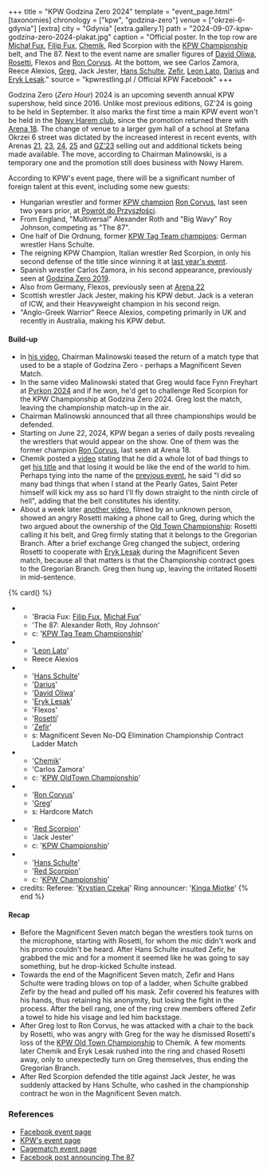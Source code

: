 +++
title = "KPW Godzina Zero 2024"
template = "event_page.html"
[taxonomies]
chronology = ["kpw", "godzina-zero"]
venue = ["okrzei-6-gdynia"]
[extra]
city = "Gdynia"
[extra.gallery.1]
path = "2024-09-07-kpw-godzina-zero-2024-plakat.jpg"
caption = "Official poster. In the top row are [Michał Fux](@/w/michal-fux.md), [Filip Fux](@/w/filip-fux.md), [Chemik](@/w/chemik.md), Red Scorpion with the [KPW Championship](@/c/kpw-championship.md) belt, and The 87. Next to the event name are smaller figures of [David Oliwa](@/w/david-oliwa.md), [Rosetti](@/w/rosetti.md), Flexos and [Ron Corvus](@/w/ron-corvus.md). At the bottom, we see Carlos Zamora, Reece Alexios, [Greg](@/w/greg.md), Jack Jester, [Hans Schulte](@/w/hans-schulte.md), [Zefir](@/w/zefir.md), [Leon Lato](@/w/leon-lato.md), [Darius](@/w/darius.md) and [Eryk Lesak](@/w/eryk-lesak.md)."
source = "kpwrestling.pl / Official KPW Facebook"
+++

Godzina Zero (_Zero Hour_) 2024 is an upcoming seventh annual KPW supershow, held since 2016. Unlike most previous editions, GZ'24 is going to be held in September. It also marks the first time a main KPW event won't be held in the [Nowy Harem club](@/v/atlantic-nh-gdynia.md), since the promotion returned there with [Arena 18](@/e/kpw/2022-03-18-kpw-arena-18-powrot-do-przyszlosci.md). The change of venue to a larger gym hall of a school at Stefana Okrzei 6 street was dictated by the increased interest in recent events, with Arenas [21](@/e/kpw/2023-02-24-kpw-arena-21.md), [23](@/e/kpw/2023-11-24-kpw-arena-23.md), [24](@/e/kpw/2024-02-16-kpw-arena-24-zagrozenie-lawinowe.md), [25](@/e/kpw/2024-05-17-kpw-arena-25.md) and [GZ'23](@/e/kpw/2023-08-18-kpw-godzina-zero-2023.md) selling out and additional tickets being made available. The move, according to Chairman Malinowski, is a temporary one and the promotion still does business with Nowy Harem.

According to KPW's event page, there will be a significant number of foreign talent at this event, including some new guests:

* Hungarian wrestler and former [KPW champion](@/c/kpw-championship.md) [Ron Corvus](@/w/ron-corvus.md), last seen two years prior, at [Powrót do Przyszłości](@/e/kpw/2022-03-18-kpw-arena-18-powrot-do-przyszlosci.md).
* From England, "Multiversal" Alexander Roth and "Big Wavy" Roy Johnson, competing as "The 87".
* One half of Die Ordnung, former [KPW Tag Team champions](@/c/kpw-tag-team-championship.md): German wrestler Hans Schulte.
* The reigning KPW Champion, Italian wrestler Red Scorpion, in only his second defense of the title since winning it at [last year's event](@/e/kpw/2023-08-18-kpw-godzina-zero-2023.md).
* Spanish wrestler Carlos Zamora, in his second appearance, previously seen at [Godzina Zero 2019](@/e/kpw/2019-08-17-kpw-godzina-zero-2019.md).
* Also from Germany, Flexos, previously seen at [Arena 22](@/e/kpw/2023-05-19-kpw-arena-22.md)
* Scottish wrestler Jack Jester, making his KPW debut. Jack is a veteran of ICW, and their Heavyweight champion in his second reign.
* "Anglo-Greek Warrior" Reece Alexios, competing primarily in UK and recently in Australia, making his KPW debut.

#### Build-up

* In [his video][malinowski-video], Chairman Malinowski teased the return of a match type that used to be a staple of Godzina Zero - perhaps a Magnificent Seven Match.
* In the same video Malinowski stated that Greg would face Fynn Freyhart at [Pyrkon 2024](@/e/kpw/2024-06-15-kpw-pyrkon-2024.md) and if he won, he'd get to challenge Red Scorpion for the KPW Championship at Godzina Zero 2024. Greg lost the match, leaving the championship match-up in the air.
* Chairman Malinowski announced that all three championships would be defended.
* Starting on June 22, 2024, KPW began a series of daily posts revealing the wrestlers that would appear on the show. One of them was the former champion [Ron Corvus](@/w/ron-corvus.md), last seen at Arena 18.
* Chemik posted a [video][chemik-video] stating that he did a whole lot of bad things to get [his title](@/c/kpw-old-town-championship.md) and that losing it would be like the end of the world to him. Perhaps tying into the name of the [previous event](@/e/kpw/2024-05-17-kpw-arena-25.md), he said "I did so many bad things that when I stand at the Pearly Gates, Saint Peter himself will kick my ass so hard I'll fly down straight to the ninth circle of hell", adding that the belt constitutes his identity.
* About a week later [another video][rosetti-video], filmed by an unknown person, showed an angry Rosetti making a phone call to Greg, during which the two argued about the ownership of the [Old Town Championship](@/c/kpw-old-town-championship.md): Rosetti calling it his belt, and Greg firmly stating that it belongs to the Gregorian Branch. After a brief exchange Greg changed the subject, ordering Rosetti to cooperate with [Eryk Lesak](@/w/eryk-lesak.md) during the Magnificent Seven match, because all that matters is that the Championship contract goes to the Gregorian Branch. Greg then hung up, leaving the irritated Rosetti in mid-sentence.

{% card() %}
- - 'Bracia Fux: [Filip Fux](@/w/filip-fux.md), [Michał Fux](@/w/michal-fux.md)'
  - 'The 87: Alexander Roth, Roy Johnson'
  - c: '[KPW Tag Team Championship](@/c/kpw-tag-team-championship.md)'
- - '[Leon Lato](@/w/leon-lato.md)'
  - Reece Alexios
- - '[Hans Schulte](@/w/hans-schulte.md)'
  - '[Darius](@/w/darius.md)'
  - '[David Oliwa](@/w/david-oliwa.md)'
  - '[Eryk Lesak](@/w/eryk-lesak.md)'
  - 'Flexos'
  - '[Rosetti](@/w/rosetti.md)'
  - '[Zefir](@/w/zefir.md)'
  - s: Magnificent Seven No-DQ Elimination Championship Contract Ladder Match
- - '[Chemik](@/w/chemik.md)'
  - 'Carlos Zamora'
  - c: '[KPW OldTown Championship](@/c/kpw-old-town-championship.md)'
- - '[Ron Corvus](@/w/ron-corvus.md)'
  - '[Greg](@/w/greg.md)'
  - s: Hardcore Match
- - '[Red Scorpion](@/w/red-scorpion.md)'
  - 'Jack Jester'
  - c: '[KPW Championship](@/c/kpw-championship.md)'
- - '[Hans Schulte](@/w/hans-schulte.md)'
  - '[Red Scorpion](@/w/red-scorpion.md)'
  - c: '[KPW Championship](@/c/kpw-championship.md)'
- credits:
    Referee: '[Krystian Czekaj](@/w/krystian-czekaj.md)'
    Ring announcer: '[Kinga Miotke](@/w/kinga-miotke.md)'
{% end %}

#### Recap

* Before the Magnificent Seven match began the wrestlers took turns on the microphone, starting with Rosetti, for whom the mic didn't work and his promo couldn't be heard. After Hans Schulte insulted Zefir, he grabbed the mic and for a moment it seemed like he was going to say something, but he drop-kicked Schulte instead.
* Towards the end of the Magnificent Seven match, Zefir and Hans Schulte were trading blows on top of a ladder, when Schulte grabbed Zefir by the head and pulled off his mask. Zefir covered his features with his hands, thus retaining his anonymity, but losing the fight in the process. After the bell rang, one of the ring crew members offered Zefir a towel to hide his visage and led him backstage.
* After Greg lost to Ron Corvus, he was attacked with a chair to the back by Rosetti, who was angry with Greg for the way he dismissed Rosetti's loss of the [KPW Old Town Championship](@/c/kpw-old-town-championship.md) to Chemik. A few moments later Chemik and Eryk Lesak rushed into the ring and chased Rosetti away, only to unexpectedly turn on Greg themselves, thus ending the Gregorian Branch.
* After Red Scorpion defended the title against Jack Jester, he was suddenly attacked by Hans Schulte, who cashed in the championship contract he won in the Magnificent Seven match.

### References

* [Facebook event page](https://www.facebook.com/events/1031987541820081/)
* [KPW's event page](https://kpwrestling.pl/events/kpw-godzina-zero-2024/)
* [Cagematch event page](https://www.cagematch.net/?id=1&nr=397161)
* [Facebook post announcing The 87](https://www.facebook.com/kpwrestling/posts/pfbid033YGbDVKzLTZneghCm8eWyJXLbcV651TKT4qaKUu8fhaMDKv9X56zXZ4zDmhTVqkAl)

[malinowski-video]: https://www.youtube.com/watch?v=dZ1HmSC_iqs
[chemik-video]: https://www.youtube.com/watch?v=nJ23NvOAGCM
[rosetti-video]: https://www.youtube.com/watch?v=ddDugsVF4g0
